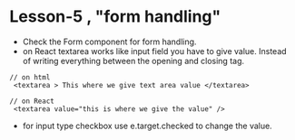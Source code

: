 # Lesson-5 , "form handling"

- Check the Form component for form handling.
- on React textarea works like input field you have to give value. Instead of writing everything between the opening and closing tag.

```
// on html
 <textarea > This where we give text area value </textarea>

// on React
 <textarea value="this is where we give the value" />

```

- for input type checkbox use e.target.checked to change the value.
